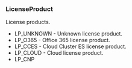 ### LicenseProduct
License products.

- LP_UNKNOWN - Unknown license product.
- LP_O365 - Office 365 license product.
- LP_CCES - Cloud Cluster ES license product.
- LP_CLOUD - Cloud license product.
- LP_CNP
